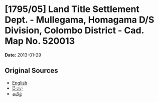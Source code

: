 # [1795/05] Land Title Settlement Dept. - Mullegama, Homagama D/S Division, Colombo District - Cad. Map No. 520013

**Date:** 2013-01-29

## Original Sources

- [English](https://documents.gov.lk/view/extra-gazettes/2013/1/1795-05_E.pdf)
- [සිංහල](https://documents.gov.lk/view/extra-gazettes/2013/1/1795-05_S.pdf)
- [தமிழ்](https://documents.gov.lk/view/extra-gazettes/2013/1/1795-05_T.pdf)
